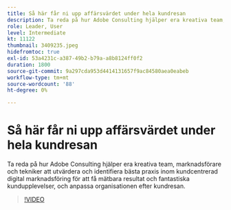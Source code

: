 ```yaml
---
title: Så här får ni upp affärsvärdet under hela kundresan
description: Ta reda på hur Adobe Consulting hjälper era kreativa team, marknadsförare och tekniker att utvärdera och identifiera bästa praxis inom kundcentrerad digital marknadsföring för att få mätbara resultat och fantastiska kundupplevelser, och anpassa organisationen efter kundresan.
role: Leader, User
level: Intermediate
kt: 11122
thumbnail: 3409235.jpeg
hidefromtoc: true
exl-id: 53a4231c-a387-49b2-b79a-a8b8124ff0f2
duration: 1800
source-git-commit: 9a297cda953d4414131657f9ac84580aea0eabeb
workflow-type: tm+mt
source-wordcount: '88'
ht-degree: 0%

---
```


# Så här får ni upp affärsvärdet under hela kundresan

Ta reda på hur Adobe Consulting hjälper era kreativa team, marknadsförare och tekniker att utvärdera och identifiera bästa praxis inom kundcentrerad digital marknadsföring för att få mätbara resultat och fantastiska kundupplevelser, och anpassa organisationen efter kundresan.

>[!VIDEO](https://video.tv.adobe.com/v/3409235/?quality=12&learn=on)
